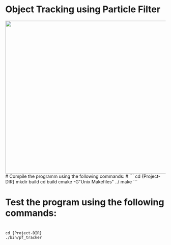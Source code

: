# Object Tracking using Particle Filter

<img src="http://i.makeagif.com/media/12-25-2016/ttWakS.gif" height="480" width="720" align="middle">
# Compile the programm using the following commands:
#
```
cd {Project-DIR}
mkdir build
cd build
cmake -G"Unix Makefiles" ../
make
```

# Test the program using the following commands:
#
```
cd {Project-DIR}
./bin/pf_tracker
```

